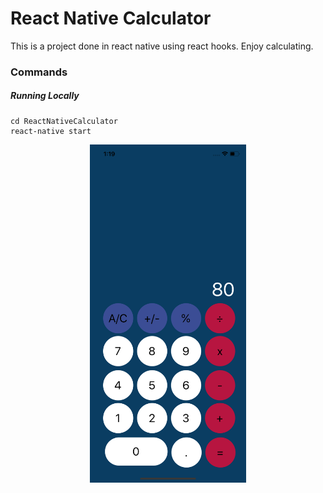 # React Native Calculator

This is a project done in react native using react hooks. Enjoy calculating.

### Commands

##### Running Locally

```
cd ReactNativeCalculator
react-native start
```

<p align="center">
    <img alt="react-native-calculator" src="./img/Simulator-Calculator.png" width="250">
</p>

